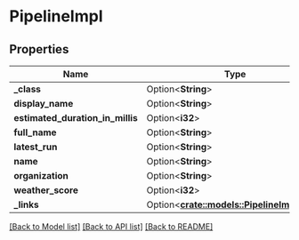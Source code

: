 # PipelineImpl

## Properties

Name | Type | Description | Notes
------------ | ------------- | ------------- | -------------
**_class** | Option<**String**> |  | [optional]
**display_name** | Option<**String**> |  | [optional]
**estimated_duration_in_millis** | Option<**i32**> |  | [optional]
**full_name** | Option<**String**> |  | [optional]
**latest_run** | Option<**String**> |  | [optional]
**name** | Option<**String**> |  | [optional]
**organization** | Option<**String**> |  | [optional]
**weather_score** | Option<**i32**> |  | [optional]
**_links** | Option<[**crate::models::PipelineImpllinks**](PipelineImpllinks.md)> |  | [optional]

[[Back to Model list]](../README.md#documentation-for-models) [[Back to API list]](../README.md#documentation-for-api-endpoints) [[Back to README]](../README.md)


